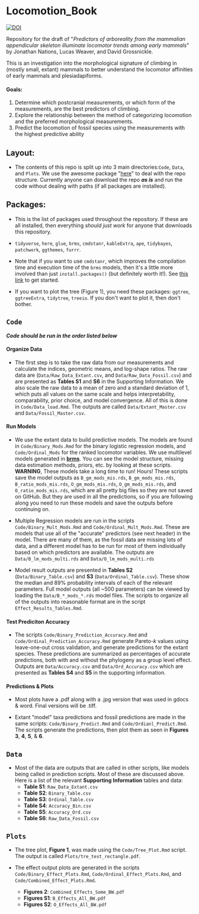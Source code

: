 # Locomotion_Book



[![DOI](https://zenodo.org/badge/249482943.svg)](https://zenodo.org/doi/10.5281/zenodo.10144437)



Repository for the draft of "*Predictors of arboreality from the mammalian appendicular skeleton illuminate locomotor trends among early mammals*" by Jonathan Nations, Lucas Weaver, and David Grossnickle.

This is an investigation into the morphological signature of climbing in (mostly small, extant) mammals to better understand the locomotor affinities of early mammals and plesiadapiforms.

#### Goals:

1)  Determine which postcranial measurements, or which form of the measurements, are the best predictors of climbing.
2)  Explore the relationship between the method of categorizing locomotion and the preferred morphological measurements.
3)  Predict the locomotion of fossil species using the measurements with the highest predictive ability

## Layout:

-   The contents of this repo is split up into 3 main directories:`Code`, `Data`, and `Plots`. We use the awesome package "[here](https://here.r-lib.org/)" to deal with the repo structure. Currently anyone can download the repo ***as is*** and run the code without dealing with paths (if all packages are installed).

## Packages:

-   This is the list of packages used throughout the repository. If these are all installed, then everything *should just work* for anyone that downloads this repository.

-   `tidyverse`, `here`, `glue`, `brms`, `cmdstanr`, `kableExtra`, `ape`, `tidybayes`, `patchwork`, `ggthemes`, `furrr`.

-   Note that if you want to use `cmdstanr`, which improves the compilation time and execution time of the `brms` models, then it's a little more involved than just `install.packages()` (but definitely worth it!). See [this link](https://mc-stan.org/cmdstanr/articles/cmdstanr.html) to get started.

-   If you want to plot the tree (Figure 1), you need these packages: `ggtree`, `ggtreeExtra`, `tidytree`, `treeio`. If you don't want to plot it, then don't bother.

## **`Code`**

***Code should be run in the order listed below***

#### 

#### Organize Data

-   The first step is to take the raw data from our measurements and calculate the indices, geometric means, and log-shape ratios. The raw data are (`Data/Raw_Data_Extant.csv`, and `Data/Raw_Data_Fossil.csv`) and are presented as **Tables S1** and **S6** in the Supporting Information. We also scale the raw data to a mean of zero and a standard deviation of 1, which puts all values on the same scale and helps interpretability, comparability, prior choice, and model convergence. All of this is done in `Code/Data_load.Rmd`. The outputs are called `Data/Extant_Master.csv` and `Data/Fossil_Master.csv`.

#### Run Models

-   We use the extant data to build predictive models. The models are found in `Code/Binary_Mods.Rmd` for the binary logistic regression models, and `Code/Ordinal_Mods` for the ranked locomotor variables. We use multilevel models generated in [**brms**](https://github.com/paul-buerkner/brms). You can see the model structure, missing data estimation methods, priors, etc. by looking at these scripts. **WARNING**, These models take a long time to run! Hours! These scripts save the model outputs as `B_gm_mods_mis.rds`, `B_gm_mods_mis.rds`, `B_ratio_mods_mis.rds`, `O_gm_mods_mis.rds`, `O_gm_mods_mis.rds`, and `O_ratio_mods_mis.rds`, which are all pretty big files so they are not saved on GitHub. But they are used in all the predictions, so if you are following along you need to run these models and save the outputs before continuing on.

-   Multiple Regression models are run in the scripts `Code/Binary_Mult_Mods.Rmd` and `Code/Ordinal_Mult_Mods.Rmd`. These are models that use all of the "accurate" predictors (see next header) in the model. There are many of them, as the fossil data are missing lots of data, and a different model has to be run for most of them individually based on which predictors are available. The outputs are `Data/B_lm_mods_multi.rds` and `Data/O_lm_mods_multi.rds`

-   Model result outputs are presented in **Tables S2** (`Data/Binary_Table.csv`) and **S3** (`Data/Ordinal_Table.csv`). These show the median and 89% probability intervals of each of the relevant parameters. Full model outputs (all \~500 parameters) can be viewed by loading the `Data/B_*_mods_*.rds` model files. The scripts to organize all of the outputs into reasonable format are in the script `Effect_Results_Tables.Rmd`.

#### Test Prediciton Accuracy

-   The scripts `Code/Binary_Prediction_Accuracy.Rmd` and `Code/Ordinal_Prediction_Accuracy.Rmd` generate Pareto-$k$ values using leave-one-out cross validation, and generate predictions for the extant species. These predictions are summarized as percentages of accurate predictions, both with and without the phylogeny as a group level effect. Outputs are `Data/Accuracy.csv` and `Data/Ord_Accuracy.csv` which are presented as **Tables S4** and **S5** in the supporting information.

#### Predictions & Plots

-   Most plots have a .pdf along with a .jpg version that was used in gdocs & word. Final versions will be .tiff.

-   Extant "model" taxa predictions and fossil predictions are made in the same scripts: `Code/Binary_Predict.Rmd` and `Code/Ordianl_Predict.Rmd`. The scripts generate the predictions, then plot them as seen in **Figures 3**, **4**, **5**, & **6**.

## **`Data`**

-   Most of the data are outputs that are called in other scripts, like models being called in prediction scripts. Most of these are discussed above. Here is a list of the relevant **Supporting Information** tables and data:
    -   **Table S1**: `Raw_Data_Extant.csv`
    -   **Table S2**: `Binary_Table.csv`
    -   **Table S3**: `Ordinal_Table.csv`
    -   **Table S4**: `Accuracy_Bin.csv`
    -   **Table S5**: `Accuracy_Ord.csv`
    -   **Table S6**: `Raw_Data_Fossil.csv`

## **`Plots`**

-   The tree plot, **Figure 1**, was made using the `Code/Tree_Plot.Rmd` script. The output is called `Plots/tre_test_rectangle.pdf`.

-   The effect output plots are generated in the scripts `Code/Binary_Effect_Plots.Rmd`, `Code/Ordinal_Effect_Plots.Rmd`, and `Code/Combined_Effect_Plots.Rmd`.

    -   **Figures 2**: `Combined_Effects_Some_BW.pdf`
    -   **Figures S1**: `B_Effects_All_BW.pdf`
    -   **Figures S2**: `O_Effects_All_BW.pdf`
